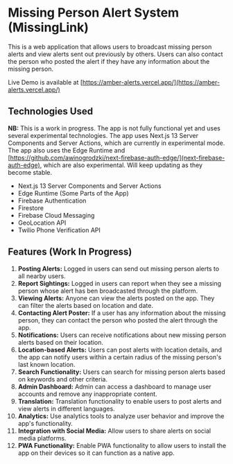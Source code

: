 # Missing Person Alert System (MissingLink)

This is a web application that allows users to broadcast missing person alerts and view alerts sent out previously by others. Users can also contact the person who posted the alert if they have any information about the missing person.

Live Demo is available at [https://amber-alerts.vercel.app/](https://amber-alerts.vercel.app/)

## Technologies Used

**NB:** This is a work in progress. The app is not fully functional yet and uses several experimental technologies. The app uses Next.js 13 Server Components and Server Actions, which are currently in experimental mode. The app also uses the Edge Runtime and [https://github.com/awinogrodzki/next-firebase-auth-edge/](next-firebase-auth-edge), which are also experimental. Will keep updating as they become stable.

- Next.js 13 Server Components and Server Actions
- Edge Runtime (Some Parts of the App)
- Firebase Authentication
- Firestore
- Firebase Cloud Messaging
- GeoLocation API
- Twilio Phone Verification API

## Features (Work In Progress)

1. **Posting Alerts:** Logged in users can send out missing person alerts to all nearby users.
2. **Report Sightings:** Logged in users can report when they see a missing person whose alert has ben broadcasted through the platform.
3. **Viewing Alerts:** Anyone can view the alerts posted on the app. They can filter the alerts based on location and date.
4. **Contacting Alert Poster:** If a user has any information about the missing person, they can contact the person who posted the alert through the app.
5. **Notifications:** Users can receive notifications about new missing person alerts based on their location.
6. **Location-based Alerts:** Users can post alerts with location details, and the app can notify users within a certain radius of the missing person's last known location.
7. **Search Functionality:** Users can search for missing person alerts based on keywords and other criteria.
8. **Admin Dashboard:** Admin can access a dashboard to manage user accounts and remove any inappropriate content.
9. **Translation:** Translation functionality to enable users to post alerts and view alerts in different languages.
10. **Analytics:** Use analytics tools to analyze user behavior and improve the app's functionality.
11. **Integration with Social Media:** Allow users to share alerts on social media platforms.
12. **PWA Functionality:** Enable PWA functionality to allow users to install the app on their devices so it can function as a native app.
